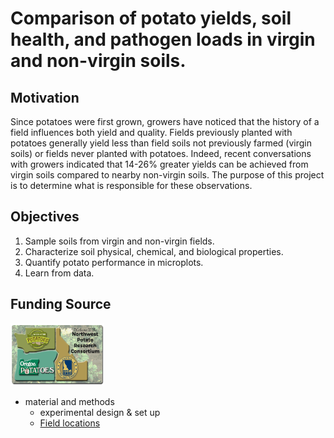 # Comparison of potato yields, soil health, and pathogen loads in virgin and non-virgin soils. 
## Motivation
Since potatoes were first grown, growers have noticed that the history of a field influences both yield and quality. Fields previously planted with potatoes generally yield less than field soils not previously farmed (virgin soils) or fields never planted with potatoes. Indeed, recent conversations with growers indicated that 14-26% greater yields can be achieved from virgin soils compared to nearby non-virgin soils. The purpose of this project is to determine what is responsible for these observations.  
## Objectives 
1.	Sample soils from virgin and non-virgin fields.
2.	Characterize soil physical, chemical, and biological properties.
3.	Quantify potato performance in microplots.
4.	Learn from data.

## Funding Source
<p align="left">
  <img width="150" height="100" src="Images/ConsortiumBanner2.png">
  </p>

  - material and methods
    -  experimental design & set up
    -  [Field locations](https://docs.google.com/spreadsheets/d/1ueUsxG38xVWpykEKBluq_0PrLB60ttyE/edit#gid=510634563)
 
